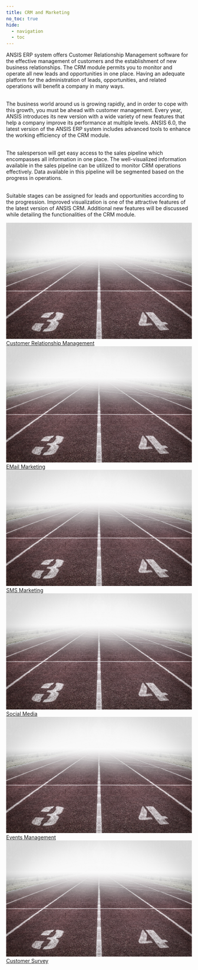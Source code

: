 ```yaml
---
title: CRM and Marketing
no_toc: true
hide:
  - navigation
  - toc
---
```

<div class="p-7">
ANSIS ERP system offers Customer Relationship Management software for the effective management of customers and the establishment of new business relationships. The CRM module permits you to monitor and operate all new leads and opportunities in one place. Having an adequate platform for the administration of leads, opportunities, and related operations will benefit a company in many ways. 
<br /><br />

The business world around us is growing rapidly, and in order to cope with this growth, you must be ahead with customer management. Every year, ANSIS introduces its new version with a wide variety of new features that help a company improve its performance at multiple levels. ANSIS 6.0, the latest version of the ANSIS ERP system includes advanced tools to enhance the working efficiency of the CRM module.
<br /><br />

The salesperson will get easy access to the sales pipeline which encompasses all information in one place. The well-visualized information available in the sales pipeline can be utilized to monitor CRM operations effectively. Data available in this pipeline will be segmented based on the progress in operations. 
<br /><br />

Suitable stages can be assigned for leads and opportunities according to the progression. Improved visualization is one of the attractive features of the latest version of ANSIS CRM. Additional new features will be discussed while detailing the functionalities of the CRM module.

</div>

<section>
<!-- This example requires Tailwind CSS v2.0+ -->
<div class="relative bg-white overflow-hidden">
 <div class="p-7 grid grid-cols-1 sm:grid-cols-1 md:grid-cols-5 lg:grid-cols-5 xl:grid-cols-5 gap-5">
    <a href="01_crm" class="rounded overflow-hidden shadow-lg">
      <img class="w-full" src="assets/getting_started.jpg" alt="Platform">
      <div class="px-6 py-2">
        <div class="font-regular text-l mb-2" >Customer Relationship Management</div>
      </div>
    </a>
    <a href="01_crm" class="rounded overflow-hidden shadow-lg">
      <img class="w-full" src="assets/getting_started.jpg" alt="Platform">
      <div class="px-6 py-2">
        <div class="font-regular text-l mb-2" >EMail Marketing</div>
      </div>
    </a>
    <a href="01_crm" class="rounded overflow-hidden shadow-lg">
      <img class="w-full" src="assets/getting_started.jpg" alt="Platform">
      <div class="px-6 py-2">
        <div class="font-regular text-l mb-2" >SMS Marketing</div>
      </div>
    </a>
    <a href="01_crm" class="rounded overflow-hidden shadow-lg">
      <img class="w-full" src="assets/getting_started.jpg" alt="Platform">
      <div class="px-6 py-2">
        <div class="font-regular text-l mb-2" >Social Media</div>
      </div>
    </a>
    <a href="01_crm" class="rounded overflow-hidden shadow-lg">
      <img class="w-full" src="assets/getting_started.jpg" alt="Platform">
      <div class="px-6 py-2">
        <div class="font-regular text-l mb-2" >Events Management</div>
      </div>
    </a>
    <a href="01_crm" class="rounded overflow-hidden shadow-lg">
      <img class="w-full" src="assets/getting_started.jpg" alt="Platform">
      <div class="px-6 py-2">
        <div class="font-regular text-l mb-2" >Customer Survey</div>
      </div>
    </a>
</div>
</section>
